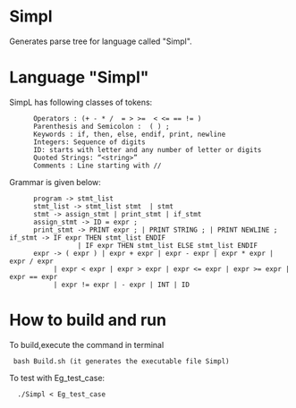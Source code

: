# Simpl
Generates parse tree for language called "Simpl".

# Language "Simpl"
 SimpL has following classes of tokens:
 
          Operators : (+ - * /  = > >=  < <= == != )
          Parenthesis and Semicolon :  ( ) ;
          Keywords : if, then, else, endif, print, newline
          Integers: Sequence of digits
          ID: starts with letter and any number of letter or digits
          Quoted Strings: “<string>”
          Comments : Line starting with //

Grammar is given below:

          program -> stmt_list 
          stmt_list -> stmt_list stmt  | stmt 
          stmt -> assign_stmt | print_stmt | if_stmt 
          assign_stmt -> ID = expr ;
          print_stmt -> PRINT expr ; | PRINT STRING ; | PRINT NEWLINE ; if_stmt -> IF expr THEN stmt_list ENDIF 
                     | IF expr THEN stmt_list ELSE stmt_list ENDIF 
          expr -> ( expr ) | expr + expr | expr - expr | expr * expr | expr / expr 
               | expr < expr | expr > expr | expr <= expr | expr >= expr | expr == expr
               | expr != expr | - expr | INT | ID 

 
 
# How to build and run
To build,execute the command in terminal
          
     bash Build.sh (it generates the executable file Simpl)

To test with Eg_test_case:
      
      ./Simpl < Eg_test_case 

